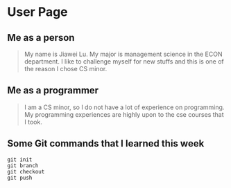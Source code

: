 # User Page
## Me as a person
> My name is Jiawei Lu. My major is management science in the ECON department. I like to challenge myself for new stuffs and this is one of the
> reason I chose CS minor.
## Me as a programmer
> I am a CS minor, so I do not have a lot of experience on programming. My programming experiences are highly upon to the cse courses that I took.
## Some Git commands that I learned this week
```
git init
git branch
git checkout
git push
```
